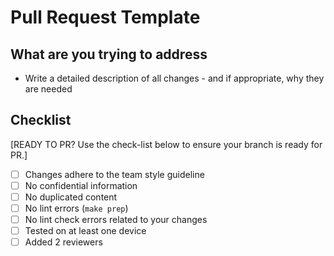 # Pull Request Template

## What are you trying to address

- Write a detailed description of all changes - and if appropriate, why they are needed


## Checklist

[READY TO PR? Use the check-list below to ensure your branch is ready for PR.]

- [ ] Changes adhere to the team style guideline
- [ ] No confidential information
- [ ] No duplicated content
- [ ] No lint errors (`make prep`)
- [ ] No lint check errors related to your changes
- [ ] Tested on at least one device
- [ ] Added 2 reviewers
